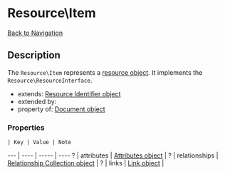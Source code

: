 # Resource\Item
[Back to Navigation](README.md)

## Description

The `Resource\Item` represents a [resource object](http://jsonapi.org/format/#document-resource-objects). It implements the `Resource\ResourceInterface`.

- extends: [Resource Identifier object](objects-resource-identifier.md)
- extended by:
- property of: [Document object](objects-document.md)

### Properties

    | Key | Value | Note
--- | ---- | ----- | ----
? | attributes | [Attributes object](objects-attributes.md) |
? | relationships | [Relationship Collection object](objects-relationship-collection.md) |
? | links | [Link object](objects-link.md) |
